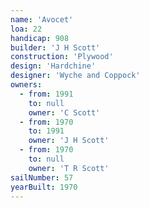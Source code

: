 ```yaml
---
name: 'Avocet'
loa: 22
handicap: 908
builder: 'J H Scott'
construction: 'Plywood'
design: 'Hardchine'
designer: 'Wyche and Coppock'
owners:
  - from: 1991
    to: null
    owner: 'C Scott'
  - from: 1970
    to: 1991
    owner: 'J H Scott'
  - from: 1970
    to: null
    owner: 'T R Scott'
sailNumber: 57
yearBuilt: 1970
---
```

